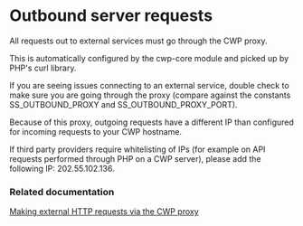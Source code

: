 <!--
title: Outbound server requests
-->

# Outbound server requests
All requests out to external services must go through the CWP proxy.

This is automatically configured by the cwp-core module and picked up by PHP's curl library.

If you are seeing issues connecting to an external service, double check to make sure you are going through the proxy
(compare against the constants SS_OUTBOUND_PROXY and SS_OUTBOUND_PROXY_PORT).

Because of this proxy, outgoing requests have a different IP than configured for incoming requests to your CWP hostname.

If third party providers require whitelisting of IPs (for example on API requests performed through PHP on a CWP server),
please add the following IP: 202.55.102.136.

### Related documentation
[Making external HTTP requests via the CWP proxy](/guides/core-technical-documentation/common-web-platform-core/en/how-tos/external_http_requests_with_proxy)